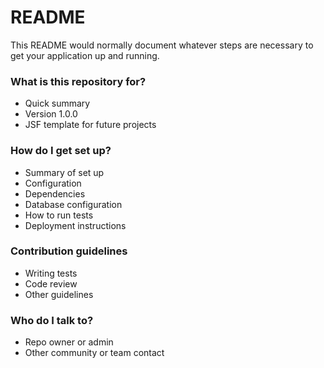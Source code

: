 # README #

This README would normally document whatever steps are necessary to get your application up and running.

### What is this repository for? ###

* Quick summary
* Version 1.0.0
* JSF template for future projects

### How do I get set up? ###

* Summary of set up
* Configuration
* Dependencies
* Database configuration
* How to run tests
* Deployment instructions

### Contribution guidelines ###

* Writing tests
* Code review
* Other guidelines

### Who do I talk to? ###

* Repo owner or admin
* Other community or team contact